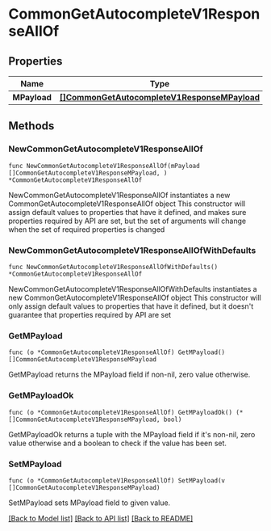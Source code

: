 # CommonGetAutocompleteV1ResponseAllOf

## Properties

Name | Type | Description | Notes
------------ | ------------- | ------------- | -------------
**MPayload** | [**[]CommonGetAutocompleteV1ResponseMPayload**](CommonGetAutocompleteV1ResponseMPayload.md) |  | 

## Methods

### NewCommonGetAutocompleteV1ResponseAllOf

`func NewCommonGetAutocompleteV1ResponseAllOf(mPayload []CommonGetAutocompleteV1ResponseMPayload, ) *CommonGetAutocompleteV1ResponseAllOf`

NewCommonGetAutocompleteV1ResponseAllOf instantiates a new CommonGetAutocompleteV1ResponseAllOf object
This constructor will assign default values to properties that have it defined,
and makes sure properties required by API are set, but the set of arguments
will change when the set of required properties is changed

### NewCommonGetAutocompleteV1ResponseAllOfWithDefaults

`func NewCommonGetAutocompleteV1ResponseAllOfWithDefaults() *CommonGetAutocompleteV1ResponseAllOf`

NewCommonGetAutocompleteV1ResponseAllOfWithDefaults instantiates a new CommonGetAutocompleteV1ResponseAllOf object
This constructor will only assign default values to properties that have it defined,
but it doesn't guarantee that properties required by API are set

### GetMPayload

`func (o *CommonGetAutocompleteV1ResponseAllOf) GetMPayload() []CommonGetAutocompleteV1ResponseMPayload`

GetMPayload returns the MPayload field if non-nil, zero value otherwise.

### GetMPayloadOk

`func (o *CommonGetAutocompleteV1ResponseAllOf) GetMPayloadOk() (*[]CommonGetAutocompleteV1ResponseMPayload, bool)`

GetMPayloadOk returns a tuple with the MPayload field if it's non-nil, zero value otherwise
and a boolean to check if the value has been set.

### SetMPayload

`func (o *CommonGetAutocompleteV1ResponseAllOf) SetMPayload(v []CommonGetAutocompleteV1ResponseMPayload)`

SetMPayload sets MPayload field to given value.



[[Back to Model list]](../README.md#documentation-for-models) [[Back to API list]](../README.md#documentation-for-api-endpoints) [[Back to README]](../README.md)


